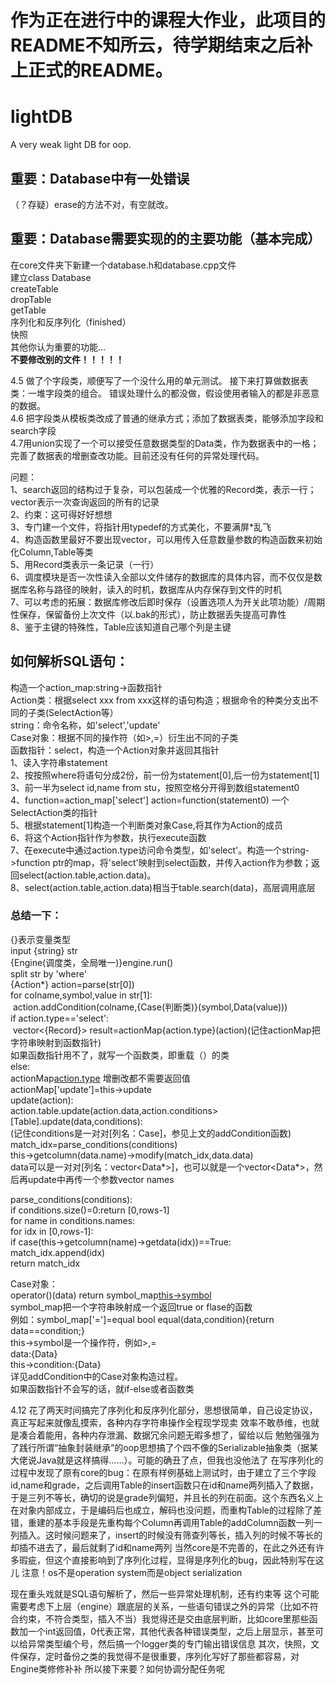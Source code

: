 
作为正在进行中的课程大作业，此项目的README不知所云，待学期结束之后补上正式的README。
=======
# lightDB
A very weak light DB for oop.

## 重要：Database中有一处错误
（？存疑）erase的方法不对，有空就改。<br/>

## 重要：Database需要实现的的主要功能（基本完成）
在core文件夹下新建一个database.h和database.cpp文件<br/>
建立class Database<br/>
createTable<br/>
dropTable<br/>
getTable<br/>
序列化和反序列化（finished）<br/>
快照<br/>
其他你认为重要的功能...<br/>
**不要修改别的文件！！！！！**<br/>


4.5 做了个字段类，顺便写了一个没什么用的单元测试。
接下来打算做数据表类：一堆字段类的组合。
错误处理什么的都没做，假设使用者输入的都是非恶意的数据。<br>
4.6 把字段类从模板类改成了普通的继承方式；添加了数据表类，能够添加字段和search字段<br/>
4.7用union实现了一个可以接受任意数据类型的Data类，作为数据表中的一格；完善了数据表的增删查改功能。目前还没有任何的异常处理代码。<br/>

问题：<br/>
1、search返回的结构过于复杂，可以包装成一个优雅的Record类，表示一行；vector<Record>表示一次查询返回的所有的记录<br/>
2、约束：这可得好好想想<br/>
3、专门建一个文件，将指针用typedef的方式美化，不要满屏*乱飞<br/>
4、构造函数里最好不要出现vector，可以用传入任意数量参数的构造函数来初始化Column,Table等类<br/>
5、用Record类表示一条记录（一行）<br/>
6、调度模块是否一次性读入全部以文件储存的数据库的具体内容，而不仅仅是数据库名称与路径的映射，读入的时机，数据库从内存保存到文件的时机<br/>
7、可以考虑的拓展：数据库修改后即时保存（设置选项人为开关此项功能）/周期性保存，保留备份上次文件（以.bak的形式），防止数据丢失提高可靠性<br/>
8、鉴于主键的特殊性，Table应该知道自己哪个列是主键<br/>
  
  
 ## 如何解析SQL语句：
 构造一个action_map:string->函数指针<br/>
 Action类：根据select xxx from xxx这样的语句构造；根据命令的种类分支出不同的子类(SelectAction等）<br/>
 string：命令名称，如'select','update'<br/>
 Case对象：根据不同的操作符（如>,=）衍生出不同的子类<br/>
 函数指针：select，构造一个Action对象并返回其指针<br/>
 1、读入字符串statement<br/>
 2、按按照where将语句分成2份，前一份为statement[0],后一份为statement[1]<br/>
 3、前一半为select id,name from stu，按照空格分开得到数组statement0<br/>
 4、function=action_map['select'] action=function(statement0) 一个SelectAction类的指针<br/>
 5、根据statement[1]构造一个判断类对象Case,将其作为Action的成员<br/>
 6、将这个Action指针作为参数，执行execute函数<br/>
 7、在execute中通过action.type访问命令类型，如'select'。构造一个string->function ptr的map，将'select'映射到select函数，并传入action作为参数；返回select(action.table,action.data)。<br/>
 8、select(action.table,action.data)相当于table.search(data)，高层调用底层<br/>
 ### 总结一下：
 {}表示变量类型<br/>
 input {string} str<br/>
 {Engine(调度类，全局唯一)}engine.run()<br/>
 split str by 'where'<br/>
 {Action*} action=parse(str[0])<br/>
 for colname,symbol,value in str[1]:<br/>
 &nbsp;action.addCondition(colname,{Case(判断类)}(symbol,Data(value)))<br/>
 if action.type=='select':</br>
 &nbsp;vector<{Record}> result=actionMap{action.type}(action)(记住actionMap把字符串映射到函数指针)<br/>
     如果函数指针用不了，就写一个函数类，即重载（）的类<br/>
 else:<br/>
     actionMap[action.type](action)   增删改都不需要返回值<br/>
 actionMap['update']=this->update<br/>
 update(action):<br/>
     action.table.update(action.data,action.conditions><br/>
 [Table].update(data,conditions):<br/>(记住conditions是一对对[列名：Case]，参见上文的addCondition函数)<br/>
     match_idx=parse_conditions(conditions)<br/>
     this->getcolumn(data.name)->modify(match_idx,data.data)<br/>
     data可以是一对对[列名：vector<Data*>]，也可以就是一个vector<Data*>，然后再update中再传一个参数vector<string> names<br/>
  
  parse_conditions(conditions):<br/>
      if conditions.size()=0:return [0,rows-1] <br/>
      for name in conditions.names:<br/>
          for idx in [0,rows-1]:<br/>
              if case(this->getcolumn(name)->getdata(idx))==True:<br/>
                  match_idx.append(idx)<br/>
       return match_idx <br/>
       
  Case对象：<br/>
       operator()(data) return symbol_map[this->symbol](data,this->condition)<br/>
  symbol_map把一个字符串映射成一个返回true or flase的函数<br/>
  例如：symbol_map['=']=equal
  bool equal(data,condition){return data==condition;}<br/>
  this->symbol是一个操作符，例如>,=<br/>
  data:{Data}<br/>
  this->condition:{Data}<br/>
 详见addCondition中的Case对象构造过程。<br/>
 如果函数指针不会写的话，就if-else或者函数类<br/>
 
 4.12
 花了两天时间搞完了序列化和反序列化部分，思想很简单，自己设定协议，真正写起来就像乱摸索，各种内存字符串操作全程现学现卖
 效率不敢恭维，也就是凑合着能用，各种内存泄漏、数据冗余问题无暇多想了，留给以后
 勉勉强强为了践行所谓“抽象封装继承”的oop思想搞了个四不像的Serializable抽象类（据某大佬说Java就是这样搞得……）。可能的确丑了点，但我也没他法了
 在写序列化的过程中发现了原有core的bug：在原有样例基础上测试时，由于建立了三个字段id,name和grade，之后调用Table的insert函数只在id和name两列插入了数据，于是三列不等长，确切的说是grade列偏短，并且长的列在前面。这个东西名义上在对象内部成立，于是编码后也成立，解码也没问题，而重构Table的过程除了差错，重建的基本手段是先重构每个Column再调用Table的addColumn函数一列一列插入。这时候问题来了，insert的时候没有筛查列等长，插入列的时候不等长的却插不进去了，最后就剩了id和name两列
 当然core是不完善的，在此之外还有许多瑕疵，但这个直接影响到了序列化过程，显得是序列化的bug，因此特别写在这儿
 注意！os不是operation system而是object serialization

现在重头戏就是SQL语句解析了，然后一些异常处理机制，还有约束等
这个可能需要考虑下上层（engine）跟底层的关系，一些语句错误之外的异常（比如不符合约束，不符合类型，插入不当）我觉得还是交由底层判断，比如core里那些函数加一个int返回值，0代表正常，其他代表各种错误类型，之后上层显示，甚至可以给异常类型编个号，然后搞一个logger类的专门输出错误信息
其次，快照，文件保存，定时备份之类的我觉得不是很重要，序列化写好了那些都容易，对Engine类修修补补
所以接下来要？如何协调分配任务呢
